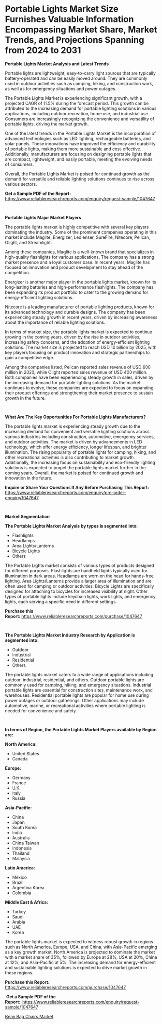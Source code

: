 <p><h1>Portable Lights Market Size Furnishes Valuable Information Encompassing Market Share, Market Trends, and Projections Spanning from 2024 to 2031</h1></p><p><strong>Portable Lights Market Analysis and Latest Trends</strong></p>
<p><p>Portable lights are lightweight, easy-to-carry light sources that are typically battery-operated and can be easily moved around. They are commonly used in outdoor activities such as camping, hiking, and construction work, as well as for emergency situations and power outages.</p><p>The Portable Lights Market is experiencing significant growth, with a projected CAGR of 11.5% during the forecast period. This growth can be attributed to the increasing demand for portable lighting solutions in various applications, including outdoor recreation, home use, and industrial use. Consumers are increasingly recognizing the convenience and versatility of portable lights, driving the market growth.</p><p>One of the latest trends in the Portable Lights Market is the incorporation of advanced technologies such as LED lighting, rechargeable batteries, and solar panels. These innovations have improved the efficiency and durability of portable lights, making them more sustainable and cost-effective. Additionally, manufacturers are focusing on designing portable lights that are compact, lightweight, and easily portable, meeting the evolving needs of consumers.</p><p>Overall, the Portable Lights Market is poised for continued growth as the demand for versatile and reliable lighting solutions continues to rise across various sectors.</p></p>
<p><strong>Get a Sample PDF of the Report:&nbsp;</strong> <a href="https://www.reliableresearchreports.com/enquiry/request-sample/1047647">https://www.reliableresearchreports.com/enquiry/request-sample/1047647</a></p>
<p>&nbsp;</p>
<p><strong>Portable Lights Major Market Players</strong></p>
<p><p>The portable lights market is highly competitive with several key players dominating the industry. Some of the prominent companies operating in this market include Maglite, Energizer, Ledlenser, SureFire, Nitecore, Pelican, Olight, and Streamlight.</p><p>Among these companies, Maglite is a well-known brand that specializes in high-quality flashlights for various applications. The company has a strong market presence and a loyal customer base. In recent years, Maglite has focused on innovation and product development to stay ahead of the competition.</p><p>Energizer is another major player in the portable lights market, known for its long-lasting batteries and high-performance flashlights. The company has been expanding its product portfolio to cater to the growing demand for energy-efficient lighting solutions.</p><p>Nitecore is a leading manufacturer of portable lighting products, known for its advanced technology and durable designs. The company has been experiencing steady growth in recent years, driven by increasing awareness about the importance of reliable lighting solutions.</p><p>In terms of market size, the portable lights market is expected to continue growing in the coming years, driven by the rise in outdoor activities, increasing safety concerns, and the adoption of energy-efficient lighting solutions. The market size is projected to reach USD 10 billion by 2025, with key players focusing on product innovation and strategic partnerships to gain a competitive edge.</p><p>Among the companies listed, Pelican reported sales revenue of USD 600 million in 2020, while Olight reported sales revenue of USD 400 million. Both companies have been experiencing steady growth in sales, driven by the increasing demand for portable lighting solutions. As the market continues to evolve, these companies are expected to focus on expanding their product offerings and strengthening their market presence to sustain growth in the future.</p></p>
<p>&nbsp;</p>
<p><strong>What Are The Key Opportunities For Portable Lights Manufacturers?</strong></p>
<p><p>The portable lights market is experiencing steady growth due to the increasing demand for convenient and versatile lighting solutions across various industries including construction, automotive, emergency services, and outdoor activities. The market is driven by advancements in LED technology, which offer energy efficiency, longer lifespan, and brighter illumination. The rising popularity of portable lights for camping, hiking, and other recreational activities is also contributing to market growth. Additionally, the increasing focus on sustainability and eco-friendly lighting solutions is expected to propel the portable lights market further in the coming years. Overall, the market is poised for continued growth and innovation in the future.</p></p>
<p><strong>Inquire or Share Your Questions If Any Before Purchasing This Report:</strong> <a href="https://www.reliableresearchreports.com/enquiry/pre-order-enquiry/1047647">https://www.reliableresearchreports.com/enquiry/pre-order-enquiry/1047647</a></p>
<p>&nbsp;</p>
<p><strong>Market Segmentation</strong></p>
<p><strong>The Portable Lights Market Analysis by types is segmented into:</strong></p>
<p><ul><li>Flashlights</li><li>Headlamps</li><li>Area Lights/Lanterns</li><li>Bicycle Lights</li><li>Others</li></ul></p>
<p><p>The Portable Lights market consists of various types of products designed for different purposes. Flashlights are handheld lights typically used for illumination in dark areas. Headlamps are worn on the head for hands-free lighting. Area Lights/Lanterns provide a larger area of illumination and are often used for camping or outdoor activities. Bicycle Lights are specifically designed for attaching to bicycles for increased visibility at night. Other types of portable lights include keychain lights, work lights, and emergency lights, each serving a specific need in different settings.</p></p>
<p><strong>Purchase this Report:&nbsp;</strong><a href="https://www.reliableresearchreports.com/purchase/1047647">https://www.reliableresearchreports.com/purchase/1047647</a></p>
<p>&nbsp;</p>
<p><strong>The Portable Lights Market Industry Research by Application is segmented into:</strong></p>
<p><ul><li>Outdoor</li><li>Industrial</li><li>Residential</li><li>Others</li></ul></p>
<p><p>The portable lights market caters to a wide range of applications including outdoor, industrial, residential, and others. Outdoor portable lights are commonly used for camping, hiking, and emergency situations. Industrial portable lights are essential for construction sites, maintenance work, and warehouses. Residential portable lights are popular for home use during power outages or outdoor gatherings. Other applications may include automotive, marine, or recreational activities where portable lighting is needed for convenience and safety.</p></p>
<p>&nbsp;</p>
<p><strong>In terms of Region, the Portable Lights Market Players available by Region are:</strong></p>
<p>
    <p> <strong> North America: </strong>
        <ul>
            <li>United States</li>
            <li>Canada</li>
        </ul>
        </p> 
    <p> <strong> Europe: </strong>
        <ul>
            <li>Germany</li>
            <li>France</li>
            <li>U.K.</li>
            <li>Italy</li>
            <li>Russia</li>
        </ul>
        </p> 
    <p> <strong> Asia-Pacific: </strong>
        <ul>
            <li>China</li>
            <li>Japan</li>
            <li>South Korea</li>
            <li>India</li>
            <li>Australia</li>
            <li>China Taiwan</li>
            <li>Indonesia</li>
            <li>Thailand</li>
            <li>Malaysia</li>
        </ul>
        </p> 
    <p> <strong> Latin America: </strong>
        <ul>
            <li>Mexico</li>
            <li>Brazil</li>
            <li>Argentina Korea</li>
            <li>Colombia</li>
        </ul>
        </p> 
    <p> <strong> Middle East & Africa: </strong>
        <ul>
            <li>Turkey</li>
            <li>Saudi</li>
            <li>Arabia</li>
            <li>UAE</li>
            <li>Korea</li>
        </ul>
    </p>
    </p>
<p><p>The portable lights market is expected to witness robust growth in regions such as North America, Europe, USA, and China, with Asia-Pacific emerging as a key growth market. North America is projected to dominate the market with a market share of 35%, followed by Europe at 28%, USA at 20%, China at 12%, and Asia-Pacific at 5%. The increasing demand for energy-efficient and sustainable lighting solutions is expected to drive market growth in these regions.</p></p>
<p><strong>Purchase this Report: </strong><a href="https://www.reliableresearchreports.com/purchase/1047647">https://www.reliableresearchreports.com/purchase/1047647</a></p>
<p>&nbsp;<strong>Get a Sample PDF of the Report:&nbsp;&nbsp;</strong><a href="https://www.reliableresearchreports.com/enquiry/request-sample/1047647">https://www.reliableresearchreports.com/enquiry/request-sample/1047647</a></p>
<p><strong></strong></p>
<p><p><a href="https://github.com/RichRobinson5/Market-Research-Report-List-4/blob/main/bean-bag-chairs-market.md">Bean Bag Chairs Market</a></p></p>